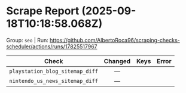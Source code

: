 # Scrape Report (2025-09-18T10:18:58.068Z)

Group: `seo`  |  Run: https://github.com/AlbertoRoca96/scraping-checks-scheduler/actions/runs/17825517967

| Check | Changed | Keys | Error |
|---|:---:|:--|:--|
| `playstation_blog_sitemap_diff` | — |  |  |
| `nintendo_us_news_sitemap_diff` | — |  |  |
